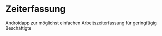 # Zeiterfassung

Androidapp zur möglichst einfachen Arbeitszeiterfassung für geringfügig Beschäftigte
